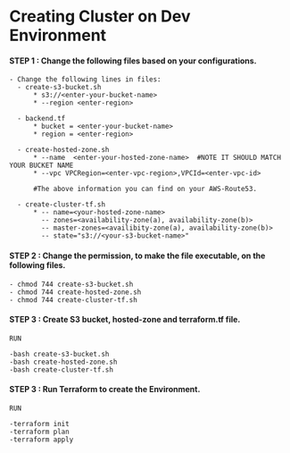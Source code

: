 # Creating Cluster on Dev Environment
<!--- -->

#### STEP 1 : Change the following files based on your configurations. 

```
- Change the following lines in files:
  - create-s3-bucket.sh
      * s3://<enter-your-bucket-name>
      * --region <enter-region>
      
  - backend.tf
      * bucket = <enter-your-bucket-name>
      * region = <enter-region>
      
  - create-hosted-zone.sh 
      * --name  <enter-your-hosted-zone-name>  #NOTE IT SHOULD MATCH YOUR BUCKET NAME
      * --vpc VPCRegion=<enter-vpc-region>,VPCId=<enter-vpc-id>
      
      #The above information you can find on your AWS-Route53. 
  
  - create-cluster-tf.sh
      * -- name=<your-hosted-zone-name>
        -- zones=<availability-zone(a), availability-zone(b)>
        -- master-zones=<availibity-zone(a), availability-zone(b)>
        -- state="s3://<your-s3-bucket-name>"
```

#### STEP 2 : Change the permission, to make the file executable, on the following files. 

```
- chmod 744 create-s3-bucket.sh
- chmod 744 create-hosted-zone.sh
- chmod 744 create-cluster-tf.sh
```

#### STEP 3 : Create S3 bucket, hosted-zone and terraform.tf file. 

```
RUN

-bash create-s3-bucket.sh
-bash create-hosted-zone.sh
-bash create-cluster-tf.sh
```

#### STEP 3 : Run Terraform to create the Environment.

```
RUN

-terraform init
-terraform plan 
-terraform apply 
```
